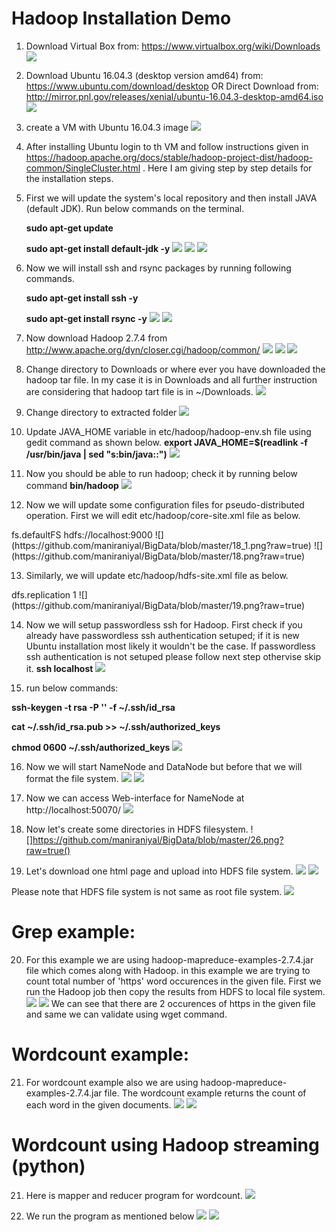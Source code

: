 # Hadoop Installation Demo

1. Download Virtual Box from: https://www.virtualbox.org/wiki/Downloads
![](https://github.com/maniraniyal/BigData/blob/master/A1.png?raw=true)


2. Download Ubuntu 16.04.3 (desktop version amd64) from: https://www.ubuntu.com/download/desktop
   OR 
   Direct Download from: http://mirror.pnl.gov/releases/xenial/ubuntu-16.04.3-desktop-amd64.iso
![](https://github.com/maniraniyal/BigData/blob/master/A4.png?raw=true)


3. create a VM with Ubuntu 16.04.3 image
![](https://github.com/maniraniyal/BigData/blob/master/A3.png?raw=true)


4. After installing Ubuntu login to th VM and follow instructions given in https://hadoop.apache.org/docs/stable/hadoop-project-dist/hadoop-common/SingleCluster.html . Here I am giving step by step details for the installation steps.


5. First we will update the system's local repository and then install JAVA (default JDK). Run below commands on the terminal.

   **sudo apt-get update**
   
   **sudo apt-get install default-jdk -y**
![](https://github.com/maniraniyal/BigData/blob/master/7.png?raw=true)
![](https://github.com/maniraniyal/BigData/blob/master/8.png?raw=true)
![](https://github.com/maniraniyal/BigData/blob/master/9.png?raw=true)


6. Now we will install ssh and rsync packages by running following commands.

   **sudo apt-get install ssh -y**
   
   **sudo apt-get install rsync -y**
![](https://github.com/maniraniyal/BigData/blob/master/10.png?raw=true)
![](https://github.com/maniraniyal/BigData/blob/master/11.png?raw=true)


7. Now download Hadoop 2.7.4 from http://www.apache.org/dyn/closer.cgi/hadoop/common/
![](https://github.com/maniraniyal/BigData/blob/master/download_hadoop.png?raw=true)
![](https://github.com/maniraniyal/BigData/blob/master/12.png?raw=true)
![](https://github.com/maniraniyal/BigData/blob/master/13.png?raw=true)


8. Change directory to Downloads or where ever you have downloaded the hadoop tar file. In my case it is in Downloads and all further instruction are considering that hadoop tart file is in ~/Downloads.
![](https://github.com/maniraniyal/BigData/blob/master/14.png?raw=true)


9. Change directory to extracted folder 
![](https://github.com/maniraniyal/BigData/blob/master/15.png?raw=true)


10. Update JAVA_HOME variable in etc/hadoop/hadoop-env.sh file using gedit command as shown below.
   **export JAVA_HOME=$(readlink -f /usr/bin/java | sed "s:bin/java::")**
![](https://github.com/maniraniyal/BigData/blob/master/22.png?raw=true)


11. Now you should be able to run hadoop; check it by running below command
   **bin/hadoop**
![](https://github.com/maniraniyal/BigData/blob/master/16.png?raw=true)


12. Now we will update some configuration files for pseudo-distributed operation. First we will edit etc/hadoop/core-site.xml file as below.
   <configuration>
    <property>
        <name>fs.defaultFS</name>
        <value>hdfs://localhost:9000</value>
    </property>
   </configuration>
![](https://github.com/maniraniyal/BigData/blob/master/18_1.png?raw=true)
![](https://github.com/maniraniyal/BigData/blob/master/18.png?raw=true)


13. Similarly, we will update etc/hadoop/hdfs-site.xml file as below.
<configuration>
    <property>
        <name>dfs.replication</name>
        <value>1</value>
    </property>
</configuration>
![](https://github.com/maniraniyal/BigData/blob/master/19.png?raw=true)


14. Now we will setup passwordless ssh for Hadoop. First check if you already have passwordless ssh authentication setuped; if it is new Ubuntu installation most likely it wouldn't be the case. If passwordless ssh authentication is not setuped please follow next step othervise skip it.
   **ssh localhost**
![](https://github.com/maniraniyal/BigData/blob/master/20.png?raw=true)


15. run below commands:

  **ssh-keygen -t rsa -P '' -f ~/.ssh/id_rsa**
  
  **cat ~/.ssh/id_rsa.pub >> ~/.ssh/authorized_keys**
  
  **chmod 0600 ~/.ssh/authorized_keys**
![](https://github.com/maniraniyal/BigData/blob/master/21.png?raw=true)


16. Now we will start NameNode and DataNode but before that we will format the file system.
![](https://github.com/maniraniyal/BigData/blob/master/23.png?raw=true)
![](https://github.com/maniraniyal/BigData/blob/master/24.png?raw=true)


17. Now we can access Web-interface for NameNode at http://localhost:50070/
![](https://github.com/maniraniyal/BigData/blob/master/25.png?raw=true)


18. Now let's create some directories in HDFS filesystem.
![]https://github.com/maniraniyal/BigData/blob/master/26.png?raw=true()


19. Let's download one html page and upload into HDFS file system.
![](https://github.com/maniraniyal/BigData/blob/master/27.png?raw=true)
![](https://github.com/maniraniyal/BigData/blob/master/28.png?raw=true)

Please note that HDFS file system is not same as root file system.
![](https://github.com/maniraniyal/BigData/blob/master/30.png?raw=true)

# Grep example:
20. For this example we are using hadoop-mapreduce-examples-2.7.4.jar file which comes along with Hadoop. in this example we are trying to count total number of 'https' word occurences in the given file. First we run the Hadoop job then copy the results from HDFS to local file system.
![](https://github.com/maniraniyal/BigData/blob/master/35.png?raw=true)
![](https://github.com/maniraniyal/BigData/blob/master/36.png?raw=true)
We can see that there are 2 occurences of https in the given file and same we can validate using wget command.


# Wordcount example:
21. For wordcount example also we are using hadoop-mapreduce-examples-2.7.4.jar file. The wordcount example returns the count of each word in the given documents.
![](https://github.com/maniraniyal/BigData/blob/master/33.png?raw=true)
![](https://github.com/maniraniyal/BigData/blob/master/34.png?raw=true)


# Wordcount using Hadoop streaming (python)
21. Here is mapper and reducer program for wordcount.
![](https://github.com/maniraniyal/BigData/blob/master/39.png?raw=true)


22. We run the program as mentioned below
![](https://github.com/maniraniyal/BigData/blob/master/37.png?raw=true)
![](https://github.com/maniraniyal/BigData/blob/master/38.png?raw=true)
